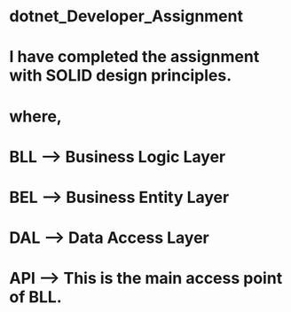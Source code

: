 # dotnet_Developer_Assignment
# I have completed the assignment with SOLID design principles.
# where,
#    BLL --> Business Logic Layer 
#    BEL --> Business Entity Layer
#    DAL --> Data Access Layer
#    API --> This is the main access point of BLL.
